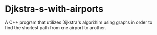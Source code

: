 # Djkstra-s-with-airports

A C++ program that utilizes Dijkstra's algorithim using graphs in order to find the shortest path from one airport to another.